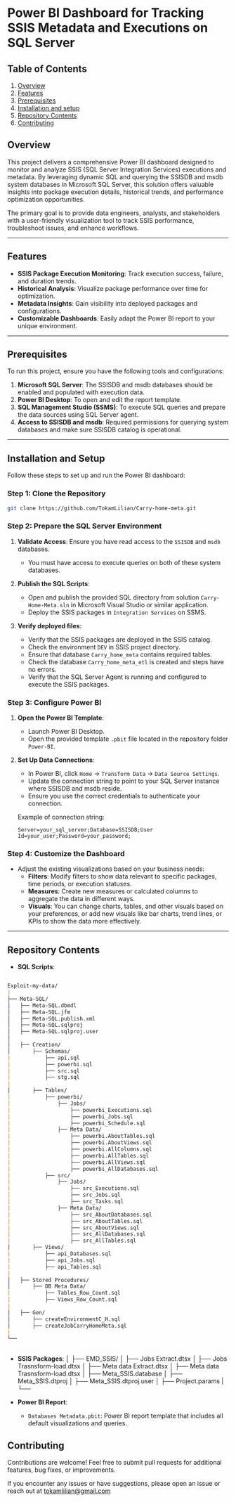 # Power BI Dashboard for Tracking SSIS Metadata and Executions on SQL Server 

## Table of Contents
1. [Overview](#overview)
2. [Features](#features)
3. [Prerequisites](#prerequisites)
4. [Installation and setup](#installation-and-setup)
5. [Repository Contents](#repository-contents)
6. [Contributing](#contributing)

## Overview  

This project delivers a comprehensive Power BI dashboard designed to monitor and analyze SSIS (SQL Server Integration Services) executions and metadata. By leveraging dynamic SQL and querying the SSISDB and msdb system databases in Microsoft SQL Server, this solution offers valuable insights into package execution details, historical trends, and performance optimization opportunities.  

The primary goal is to provide data engineers, analysts, and stakeholders with a user-friendly visualization tool to track SSIS performance, troubleshoot issues, and enhance workflows.  

---

## Features  

- **SSIS Package Execution Monitoring**: Track execution success, failure, and duration trends.  
- **Historical Analysis**: Visualize package performance over time for optimization.  
- **Metadata Insights**: Gain visibility into deployed packages and configurations.  
- **Customizable Dashboards**: Easily adapt the Power BI report to your unique environment.  

---

## Prerequisites  

To run this project, ensure you have the following tools and configurations:  

1. **Microsoft SQL Server**: The SSISDB and msdb databases should be enabled and populated with execution data.  
2. **Power BI Desktop**: To open and edit the report template.  
3. **SQL Management Studio (SSMS)**: To execute SQL queries and prepare the data sources using SQL Server agent.  
4. **Access to SSISDB and msdb**: Required permissions for querying system databases and make sure SSISDB catalog is operational.  

---

## Installation and Setup  

Follow these steps to set up and run the Power BI dashboard:  

### Step 1: Clone the Repository  
```bash  
git clone https://github.com/TokamLilian/Carry-home-meta.git
```

### Step 2: Prepare the SQL Server Environment  

1. **Validate Access**: Ensure you have read access to the `SSISDB` and `msdb` databases.  
   - You must have access to execute queries on both of these system databases.  

2. **Publish the SQL Scripts**:  
   - Open and publish the provided SQL directory from solution `Carry-Home-Meta.sln` in Microsoft Visual Studio or similar application.  
   - Deploy the SSIS packages in `Integration Services` on SSMS.  

3. **Verify deployed files**:
    - Verify that the SSIS packages are deployed in the SSIS catalog.
    - Check the environment `DEV` in SSIS project directory.
    - Ensure that database `Carry_home_meta` contains required tables.
    - Check the database `Carry_home_meta_etl` is created and steps have no errors.
    - Verify that the SQL Server Agent is running and configured to execute the SSIS packages.

### Step 3: Configure Power BI  

1. **Open the Power BI Template**:  
   - Launch Power BI Desktop.  
   - Open the provided template `.pbit` file located in the repository folder `Power-BI`.  

2. **Set Up Data Connections**:  
   - In Power BI, click `Home` -> `Transform Data` -> `Data Source Settings`.  
   - Update the connection string to point to your SQL Server instance where SSISDB and msdb reside.  
   - Ensure you use the correct credentials to authenticate your connection.  

   Example of connection string:

   ```plaintext
   Server=your_sql_server;Database=SSISDB;User Id=your_user;Password=your_password;
   ```

### Step 4: Customize the Dashboard  

- Adjust the existing visualizations based on your business needs:
  - **Filters**: Modify filters to show data relevant to specific packages, time periods, or execution statuses.
  - **Measures**: Create new measures or calculated columns to aggregate the data in different ways.
  - **Visuals**: You can change charts, tables, and other visuals based on your preferences, or add new visuals like bar charts, trend lines, or KPIs to show the data more effectively.
  
---

## Repository Contents  

- **SQL Scripts**:  
```markdown

Exploit-my-data/
|
├── Meta-SQL/
│   ├── Meta-SQL.dbmdl
│   ├── Meta-SQL.jfm
│   ├── Meta-SQL.publish.xml
│   ├── Meta-SQL.sqlproj
│   ├── Meta-SQL.sqlproj.user
│   
│   ├── Creation/
│       ├── Schemas/
|           ├── api.sql
|           ├── powerbi.sql
|           ├── src.sql
|           ├── stg.sql
|
│       ├── Tables/
|           ├── powerbi/
|               ├── Jobs/
|                   ├── powerbi_Executions.sql
|                   ├── powerbi_Jobs.sql
|                   ├── powerbi_Schedule.sql
|               ├── Meta Data/
|                   ├── powerbi.AboutTables.sql
|                   ├── powerbi.AboutViews.sql
|                   ├── powerbi.AllColumns.sql
|                   ├── powerbi.AllTables.sql
|                   ├── powerbi.AllViews.sql
|                   ├── powerbi_AllDatabases.sql
|           ├── src/
|               ├── Jobs/
|                   ├── src_Executions.sql
|                   ├── src_Jobs.sql
|                   ├── src_Tasks.sql
|               ├── Meta Data/
|                   ├── src_AboutDatabases.sql
|                   ├── src_AboutTables.sql
|                   ├── src_AboutViews.sql
|                   ├── src_AllDatabases.sql
|                   ├── src_AllTables.sql
│       ├── Views/
|           ├── api_Databases.sql
|           ├── api_Jobs.sql
|           ├── api_Tables.sql
|
│   ├── Stored Procedures/
│       ├── DB Meta Data/
|           ├── Tables_Row_Count.sql
|           ├── Views_Row_Count.sql
|
│   ├── Gen/
│       ├── createEnvironmentC_H.sql
│       ├── createJobCarryHomeMeta.sql
|       
└── 
    
```
- **SSIS Packages**:
│
├── EMD_SSIS/
│   ├── Jobs Extract.dtsx
│   ├── Jobs Trasnsform-load.dtsx
│   ├── Meta data Extract.dtsx
│   ├── Meta data Trasnsform-load.dtsx
│   ├── Meta_SSIS.database
│   ├── Meta_SSIS.dtproj
│   ├── Meta_SSIS.dtproj.user
│   ├── Project.params
|
└── 

- **Power BI Report**:  
  - `Databases Metadata.pbit`: Power BI report template that includes all default visualizations and queries.

## Contributing
Contributions are welcome! Feel free to submit pull requests for additional features, bug fixes, or improvements.

If you encounter any issues or have suggestions, please open an issue or reach out at tokamlilian@gmail.com
